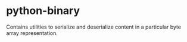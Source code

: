 # python-binary
Contains utilities to serialize and deserialize content in a particular byte array representation.
